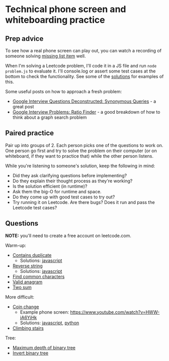 # Technical phone screen and whiteboarding practice

## Prep advice

To see how a real phone screen can play out, you can watch a recording of someone solving [missing list item](https://www.youtube.com/watch?v=cdCeU8DJvPM) well.

When I'm solving a Leetcode problem, I'll code it in a JS file and run `node problem.js` to evaluate it. I'll console.log or assert some test cases at the bottom to check the functionality. See some of the [solutions](/solutions) for examples of this.

Some useful posts on how to approach a fresh problem:

* [Google Interview Questions Deconstructed: Synonymous Queries](https://medium.com/@alexgolec/google-interview-problems-synonymous-queries-36425145387c) - a great post
* [Google Interview Problems: Ratio Finder](https://medium.com/@alexgolec/google-interview-problems-synonymous-queries-36425145387c) - a good breakdown of how to think about a graph search problem


## Paired practice

Pair up into groups of 2. Each person picks one of the questions to work on. One person go first and try to solve the problem on their computer (or on whiteboard, if they want to practice that) while the other person listens.

While you're listening to someone's solution, keep the following in mind:

* Did they ask clarifying questions before implementing?
* Do they explain their thought process as they're working?
* Is the solution efficient (in runtime)?
* Ask them the big-O for runtime and space.
* Do they come up with good test cases to try out?
* Try running it on Leetcode. Are there bugs? Does it run and pass the Leetcode test cases?

## Questions

**NOTE:** you'll need to create a free account on leetcode.com.

Warm-up:

* [Contains duplicate](https://leetcode.com/problems/contains-duplicate)
  * Solutions: [javascript](solutions/contains_duplicate.js)
* [Reverse string](https://leetcode.com/problems/reverse-string)
  * Solutions: [javascript](solutions/reverse_string.js)
* [Find common characters](https://leetcode.com/problems/find-common-characters)
* [Valid anagram](https://leetcode.com/problems/valid-anagram/)
* [Two sum](https://leetcode.com/problems/two-sum/)

More difficult:

* [Coin change](https://leetcode.com/problems/coin-change)
  * Example phone screen: https://www.youtube.com/watch?v=HWW-jA6YjHk
  * Solutions: [javascript](solutions/coin_change.js), [python](coin_change.py)
* [Climbing stairs](https://leetcode.com/problems/climbing-stairs/)

Tree:

* [Maximum depth of binary tree](https://leetcode.com/problems/maximum-depth-of-binary-tree)
* [Invert binary tree](https://leetcode.com/problems/invert-binary-tree/)
